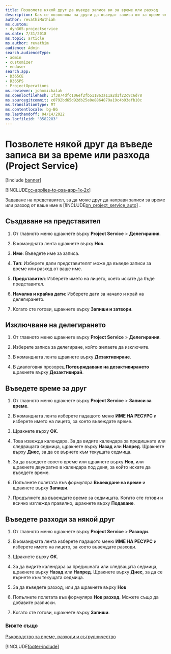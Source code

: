 ```yaml
---
title: Позволете някой друг да въведе записа ви за време или разход
description: Как се позволява на други да въведат записа ви за време или разход в Project Service
author: revathiMuthiah
ms.custom:
- dyn365-projectservice
ms.date: 7/31/2018
ms.topic: article
ms.author: revathim
audience: Admin
search.audienceType:
- admin
- customizer
- enduser
search.app:
- D365CE
- D365PS
- ProjectOperations
ms.reviewer: johnmichalak
ms.openlocfilehash: 1f3874dfc106ef2fb511863a11a2d1f22c9c6d78
ms.sourcegitcommit: c0792bd65d92db25e0e8864879a19c4b93efb10c
ms.translationtype: MT
ms.contentlocale: bg-BG
ms.lasthandoff: 04/14/2022
ms.locfileid: "8582283"
---
```

# <a name="allow-someone-else-to-enter-your-time-entry-or-expense-project-service"></a>Позволете някой друг да въведе записа ви за време или разхода (Project Service)

[!include [banner](../includes/psa-now-project-operations.md)]

[!INCLUDE[cc-applies-to-psa-app-1x-2x](../includes/cc-applies-to-psa-app-1x-2x.md)]

Задаване на представител, за да може друг да направи записи за време или разход от ваше име в [!INCLUDE[pn_project_service_auto](../includes/pn-project-service-auto.md)] .  
  
## <a name="create-a-delegate"></a>Създаване на представител  
  
1.  От главното меню щракнете върху **Project Service** > **Делегирания**.  
  
2.  В командната лента щракнете върху **Нов**.  
  
3. **Име**: Въведете име за записа.  
  
4. **Тип**: Изберете дали представителят може да въведе записи за време или разход от ваше име.  
  
5. **Представител**: Изберете името на лицето, което искате да бъде представител.  
  
6. **Начална и крайна дати**: Изберете дати за начало и край на делегирането.  
  
7.  Когато сте готови, щракнете върху **Запиши и затвори**.  
  
## <a name="turn-off-delegation"></a>Изключване на делегирането  
  
1.  От главното меню щракнете върху **Project Service** > **Делегирания**.  
  
2.  Изберете записа за делегиране, който желаете да изключите.  
  
3.  В командната лента щракнете върху **Дезактивиране**.  
  
4.  В диалоговия прозорец **Потвърждаване на дезактивирането** щракнете върху **Дезактивирай**.  
  
## <a name="enter-time-for-someone-else"></a>Въведете време за друг  
  
1.  От главното меню щракнете върху **Project Service** > **Записи за време**.  
  
2.  В командната лента изберете падащото меню **ИМЕ НА РЕСУРС** и изберете името на лицето, за което въвеждате време.  
  
3.  Щракнете върху **OK**.  
  
4.  Това извежда календара. За да видите календара за предишната или следващата седмица, щракнете върху **Назад** или **Напред**. Щракнете върху **Днес**, за да се върнете към текущата седмица.  
  
5.  За да въведете своето време или щракнете върху **Нов**, или щракнете двукратно в календара под деня, за който искате да въведете време.  
  
6.  Попълнете полетата във формуляра **Въвеждане на време** и щракнете върху **Запиши**.  
  
7.  Продължете да въвеждате време за седмицата. Когато сте готови и всичко изглежда правилно, щракнете върху **Подаване**.  
  
## <a name="enter-expenses-for-someone-else"></a>Въведете разходи за някой друг  
  
1.  От главното меню щракнете върху **Project Service** > **Разходи**.  
  
2.  В командната лента изберете падащото меню **ИМЕ НА РЕСУРС** и изберете името на лицето, за което въвеждате разходи.  
  
3.  Щракнете върху **OK**.  
  
4.  За да видите календара за предишната или следващата седмица, щракнете върху **Назад** или **Напред**. Щракнете върху **Днес**, за да се върнете към текущата седмица.  
  
5.  За да въведете разход, или да щракнете върху **Нов**  
  
6.  Попълнете полетата във формуляра **Нов разход**. Можете също да добавите разписки.  
  
7.  Когато сте готови, щракнете върху **Запиши**.  
  
### <a name="see-also"></a>Вижте също  
 [Ръководство за време, разходи и сътрудничество](../psa/time-expense-collaboration-guide.md)


[!INCLUDE[footer-include](../includes/footer-banner.md)]
